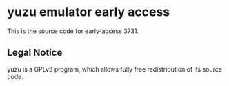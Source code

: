 yuzu emulator early access
=============

This is the source code for early-access 3731.

## Legal Notice

yuzu is a GPLv3 program, which allows fully free redistribution of its source code.